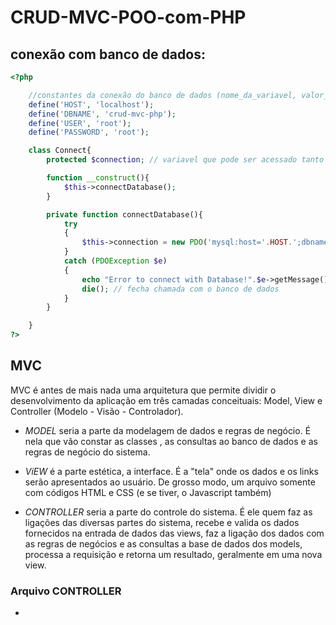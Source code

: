 # CRUD-MVC-POO-com-PHP

## conexão com banco de dados:
```php
<?php

    //constantes da conexão do banco de dados (nome_da_variavel, valor_da_variavel)
    define('HOST', 'localhost');  
    define('DBNAME', 'crud-mvc-php');
    define('USER', 'root');
    define('PASSWORD', 'root');

    class Connect{
        protected $connection; // variavel que pode ser acessado tanto na classe quanto para seus filhos

        function __construct(){
            $this->connectDatabase();
        }

        private function connectDatabase(){
            try 
            {
                $this->connection = new PDO('mysql:host='.HOST.';dbname='.DBNAME, USER, PASSWORD); // faz a conexão
            } 
            catch (PDOException $e) 
            {
                echo "Error to connect with Database!".$e->getMessage(); // ler menssagem de erro
                die(); // fecha chamada com o banco de dados
            }
        } 

    }
?>
```

## MVC 
MVC é antes de mais nada uma arquitetura que permite dividir o desenvolvimento da aplicação em três camadas conceituais: Model, View e Controller (Modelo - Visão - Controlador).

- *MODEL* seria a parte da modelagem de dados e regras de negócio. É nela que vão constar as classes , as consultas ao banco de dados e as regras de negócio do sistema.

- *ViEW* é a parte estética, a interface. É a "tela" onde os dados e os links serão apresentados ao usuário. De grosso modo, um arquivo somente com códigos HTML e CSS (e se tiver, o Javascript também)

- *CONTROLLER* seria a parte do controle do sistema. É ele quem faz as ligações das diversas partes do sistema, recebe e valida os dados fornecidos na entrada de dados das views, faz a ligação dos dados com as regras de negócios e as consultas a base de dados dos models, processa a requisição e retorna um resultado, geralmente em uma nova view.

### Arquivo CONTROLLER
- 
